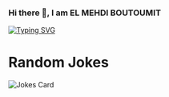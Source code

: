 ### Hi there 👋, I am EL MEHDI BOUTOUMIT

<!--
**mehdiboutoumit/mehdiboutoumit** is a ✨ _special_ ✨ repository because its `README.md` (this file) appears on your GitHub profile.

Here are some ideas to get you started:

- 🔭 I’m currently working on ...
- 🌱 I’m currently learning ...
- 👯 I’m looking to collaborate on ...
- 🤔 I’m looking for help with ...
- 💬 Ask me about ...
- 📫 How to reach me: ...
- 😄 Pronouns: ...
- ⚡ Fun fact: ...
-->
[![Typing SVG](https://readme-typing-svg.demolab.com/?lines=I+am+a+Software+Engineering+Student;Web+Developping+Enthousiast;Quick+Learner)](https://git.io/typing-svg)

# Random Jokes
![Jokes Card](https://readme-jokes.vercel.app/api)
